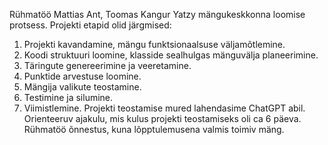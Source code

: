 Rühmatöö Mattias Ant, Toomas Kangur
Yatzy mängukeskkonna loomise protsess. 
Projekti etapid olid järgmised:
1.	Projekti kavandamine, mängu funktsionaalsuse väljamõtlemine.
2.	Koodi struktuuri loomine, klasside sealhulgas mänguvälja planeerimine.
3.	Täringute genereerimine ja veeretamine.
4.	Punktide arvestuse loomine.
5.	Mängija valikute teostamine.
6.	Testimine ja silumine.
7.	Viimistlemine.
Projekti teostamise mured lahendasime ChatGPT abil.
Orienteeruv ajakulu, mis kulus projekti teostamiseks oli ca 6 päeva.
Rühmatöö õnnestus, kuna lõpptulemusena valmis toimiv mäng.
